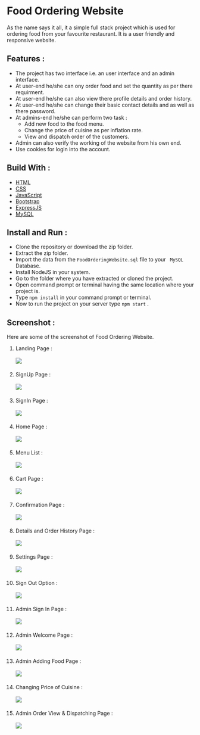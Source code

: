 # Food Ordering Website
As the name says it all, it a simple full stack project which is used for ordering food from your favourite restaurant. It is a user friendly and responsive website. 

## Features :
- The project has two interface i.e. an user interface and an admin interface.
- At user-end he/she can ony order food and set the quantity as per there requirment.
- At user-end he/she can also view there profile details and order history.
- At user-end he/she can change their basic contact details and as well as there password. 
- At admins-end he/she can perform two task : 
    - Add new food to the food menu.
    - Change the price of cuisine as per inflation rate.
    - View and dispatch order of the customers.
- Admin can also verify the working of the website from his own end.
- Use cookies for login into the account.

## Build With :
<ul>
    <li><a href="https://www.w3schools.com/html/" target="_blank">HTML</a></li>
    <li><a href="https://www.w3schools.com/css/" target="_blank">CSS</a></li>
    <li><a href="https://www.w3schools.com/js/" target="_blank">JavaScript</a></li>
    <li><a href="https://www.w3schools.com/bootstrap5/index.php" target="_blank">Bootstrap</a></li>
    <li><a href="https://expressjs.com/" target="_blank">ExpressJS</a></li>
    <li><a href="https://www.w3schools.com/mysql/default.asp" target="_blank">MySQL</a></li>
</ul>

## Install and Run :
- Clone the repository or download the zip folder.
- Extract the zip folder.
- Import the data from the ``` FoodOrderingWebsite.sql ``` file to your ``` MySQL``` Database.
- Install NodeJS in your system.
- Go to the folder where you have extracted or cloned the project.
- Open command prompt or terminal having the same location where your project is.
- Type ``` npm install ``` in your command prompt or terminal.
- Now to run the project on your server type ``` npm start ``` .

## Screenshot :
Here are some of the screenshot of Food Ordering Website.

1. Landing Page :<br><br> <img src="screenshot/Landing Page.png"><br><br>
2. SignUp  Page :<br><br> <img src="screenshot/Sign Up Page.png"><br><br>
3. SignIn Page :<br><br> <img src="screenshot/Sign In Page.png"><br><br>
4. Home Page : <br><br> <img src="screenshot/Homepage.png"><br><br>
5. Menu List : <br><br> <img src="screenshot/Menu Cart.png"><br><br>
6. Cart Page : <br><br> <img src="screenshot/My Cart Page.png"><br><br>
7. Confirmation Page :<br><br> <img src="screenshot/Order Confirmation Page.png"><br><br>
8. Details and Order History Page :<br><br> <img src="screenshot/Details and Order History Page.png"><br><br>
9. Settings Page :<br><br> <img src="screenshot/Settings Page.png"><br><br>
10. Sign Out Option :<br><br> <img src="screenshot/Sign Out.png"><br><br>
11. Admin Sign In Page : <br><br> <img src="screenshot/Admin Login Page.png"><br><br>
12. Admin Welcome Page :<br><br> <img src="screenshot/Admin Welcome Page.png"><br><br>
13. Admin Adding Food Page :<br><br> <img src="screenshot/Admin Adding Food Page.png"><br><br>
14. Changing Price of Cuisine :<br><br> <img src="screenshot/Changing Price of Cuisine.png"><br><br>
14. Admin Order View & Dispatching Page :<br><br> <img src="screenshot/Admin Viewing and Dispatching Order Page.png"><br><br>